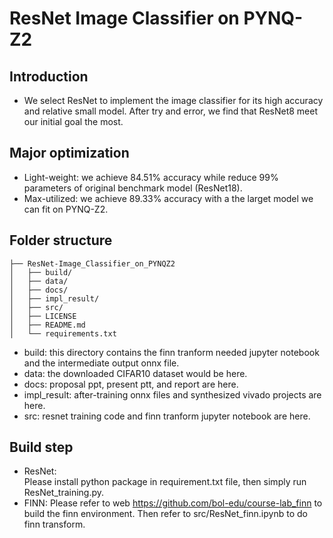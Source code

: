 # ResNet Image Classifier on PYNQ-Z2
## Introduction 
- We select ResNet to implement the image classifier for its high accuracy and relative small model.
After try and error, we find that ResNet8 meet our initial goal the most.

## Major optimization
- Light-weight: we achieve 84.51% accuracy while reduce 99% parameters of original benchmark model (ResNet18).
- Max-utilized: we achieve 89.33% accuracy with a the larget model we can fit on PYNQ-Z2.

## Folder structure
```
├── ResNet-Image_Classifier_on_PYNQZ2
│   ├── build/
│   ├── data/
│   ├── docs/
│   ├── impl_result/
│   ├── src/
│   ├── LICENSE
│   ├── README.md
│   └── requirements.txt
```
- build: this directory contains the finn tranform needed jupyter notebook and the intermediate output onnx file.
- data: the downloaded CIFAR10 dataset would be here.
- docs: proposal ppt, present ptt, and report are here.
- impl_result: after-training onnx files and synthesized vivado projects are here.
- src: resnet training code and finn tranform jupyter notebook are here.
## Build step
- ResNet:  
Please install python package in requirement.txt file, then simply run ResNet_training.py.
- FINN:
Please refer to web https://github.com/bol-edu/course-lab_finn to build the finn environment. Then refer to src/ResNet_finn.ipynb to do finn transform.